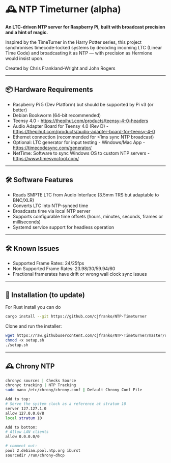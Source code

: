 ﻿# 🕰️ NTP Timeturner (alpha)

**An LTC-driven NTP server for Raspberry Pi, built with broadcast precision and a hint of magic.**

Inspired by the TimeTurner in the Harry Potter series, this project synchronises timecode-locked systems by decoding incoming LTC (Linear Time Code) and broadcasting it as NTP — with precision as Hermione would insist upon.

Created by Chris Frankland-Wright and John Rogers

---

## 📦 Hardware Requirements

- Raspberry Pi 5 (Dev Platform) but should be supported by Pi v3 (or better)
- Debian Bookworm (64-bit recommended)
- Teensy 4.0 - https://thepihut.com/products/teensy-4-0-headers
- Audio Adapter Board for Teensy 4.0 (Rev D) - https://thepihut.com/products/audio-adapter-board-for-teensy-4-0
- Ethernet connection (recommended for <1ms sync NTP broadcast)
- Optional: LTC generator for input testing - Windows/Mac App - https://timecodesync.com/generator/
- NetTime: Software to sync Windows OS to custom NTP servers - https://www.timesynctool.com/
---

## 🛠️ Software Features

- Reads SMPTE LTC from Audio Interface (3.5mm TRS but adaptable to BNC/XLR)
- Converts LTC into NTP-synced time
- Broadcasts time via local NTP server
- Supports configurable time offsets (hours, minutes, seconds, frames or milliseconds)
- Systemd service support for headless operation

---

## 🛠️ Known Issues

- Supported Frame Rates: 24/25fps
- Non Supported Frame Rates: 23.98/30/59.94/60
- Fractional framerates have drift or wrong wall clock sync issues

---

## 🚀 Installation (to update)

For Rust install you can do 
```bash
cargo install --git https://github.com/cjfranko/NTP-Timeturner
```
Clone and run the installer:

```bash
wget https://raw.githubusercontent.com/cjfranko/NTP-Timeturner/master/setup.sh
chmod +x setup.sh
./setup.sh
```

---
## 🕰️ Chrony NTP 
```bash
chronyc sources | Checks Source
chronyc tracking | NTP Tracking
sudo nano /etc/chrony/chrony.conf | Default Chrony Conf File

Add to top:
# Serve the system clock as a reference at stratum 10
server 127.127.1.0
allow 127.0.0.0/8
local stratum 10

Add to bottom:
# Allow LAN clients
allow 0.0.0.0/0

# comment out:
pool 2.debian.pool.ntp.org iburst
sourcedir /run/chrony-dhcp
```

